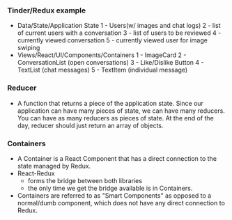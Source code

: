 ### Tinder/Redux example
  - Data/State/Application State
    1 - Users(w/ images and chat logs)
    2 - list of current users with a conversation
    3 - list of users to be reviewed
    4 - currently viewed conversation
    5 - currently viewed user for image swiping
  - Views/React/UI/Components/Containers
    1 - ImageCard
    2 - ConversationList (open conversations)
    3 - Like/Dislike Button
    4 - TextList (chat messages)
    5 - TextItem (individual message)

### Reducer
  - A function that returns a piece of the application state. Since our application can have many pieces of state, we can have many reducers. You can have as many reducers as pieces of state. At the end of the day, reducer should just return an array of objects. 

### Containers
  - A Container is a React Component that has a direct connection to the state managed by Redux.
  - React-Redux 
    - forms the bridge between both libraries
    - the only time we get the bridge available is in Containers.
  - Containers are referred to as "Smart Components" as opposed to a normal/dumb component, which does not have any direct connection to Redux. 